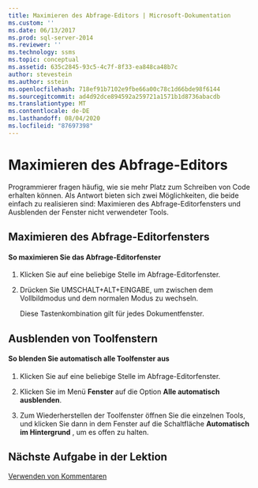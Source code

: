 ```yaml
---
title: Maximieren des Abfrage-Editors | Microsoft-Dokumentation
ms.custom: ''
ms.date: 06/13/2017
ms.prod: sql-server-2014
ms.reviewer: ''
ms.technology: ssms
ms.topic: conceptual
ms.assetid: 635c2845-93c5-4c7f-8f33-ea848ca48b7c
author: stevestein
ms.author: sstein
ms.openlocfilehash: 718ef91b7102e9fbe66a00c78c1d66bde98f6144
ms.sourcegitcommit: ad4d92dce894592a259721a1571b1d8736abacdb
ms.translationtype: MT
ms.contentlocale: de-DE
ms.lasthandoff: 08/04/2020
ms.locfileid: "87697398"
---
```

# <a name="maximizing-query-editor"></a>Maximieren des Abfrage-Editors
  Programmierer fragen häufig, wie sie mehr Platz zum Schreiben von Code erhalten können. Als Antwort bieten sich zwei Möglichkeiten, die beide einfach zu realisieren sind: Maximieren des Abfrage-Editorfensters und Ausblenden der Fenster nicht verwendeter Tools.  
  
## <a name="maximizing-the-query-editor-window"></a>Maximieren des Abfrage-Editorfensters  
  
#### <a name="to-maximize-the-query-editor-window"></a>So maximieren Sie das Abfrage-Editorfenster  
  
1.  Klicken Sie auf eine beliebige Stelle im Abfrage-Editorfenster.  
  
2.  Drücken Sie UMSCHALT+ALT+EINGABE, um zwischen dem Vollbildmodus und dem normalen Modus zu wechseln.  
  
     Diese Tastenkombination gilt für jedes Dokumentfenster.  
  
## <a name="hiding-tool-windows"></a>Ausblenden von Toolfenstern  
  
#### <a name="to-automatically-hide-all-tool-windows"></a>So blenden Sie automatisch alle Toolfenster aus  
  
1.  Klicken Sie auf eine beliebige Stelle im Abfrage-Editorfenster.  
  
2.  Klicken Sie im Menü **Fenster** auf die Option **Alle automatisch ausblenden**.  
  
3.  Zum Wiederherstellen der Toolfenster öffnen Sie die einzelnen Tools, und klicken Sie dann in dem Fenster auf die Schaltfläche **Automatisch im Hintergrund** , um es offen zu halten.  
  
## <a name="next-task-in-lesson"></a>Nächste Aufgabe in der Lektion  
 [Verwenden von Kommentaren](lesson-2-4-using-comments.md)  
  
  

